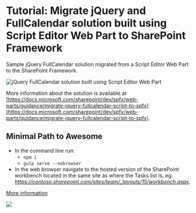 # Tutorial: Migrate jQuery and FullCalendar solution built using Script Editor Web Part to SharePoint Framework

Sample jQuery FullCalendar solution migrated from a Script Editor Web Part to the SharePoint Framework.

![jQuery FullCalendar solution built using Script Editor Web Part](https://devofficecdn.azureedge.net/sharepointdocumentation/images/fullcalendar-sewp.png)

More information about the solution is available at [https://docs.microsoft.com/sharepoint/dev/spfx/web-parts/guidance/migrate-jquery-fullcalendar-script-to-spfx](https://docs.microsoft.com/sharepoint/dev/spfx/web-parts/guidance/migrate-jquery-fullcalendar-script-to-spfx).

## Minimal Path to Awesome

- In the command line run:
  - `npm i`
  - `gulp serve --nobrowser`
- In the web browser navigate to the hosted version of the SharePoint workbench located in the same site as where the Tasks list is, eg. *https://contoso.sharepoint.com/sites/team/_layouts/15/workbench.aspx*.

[More information](../README.md)

<img src="https://telemetry.sharepointpnp.com/sp-dev-fx-webparts/tutorial-migrate-fullcalendar/01" />